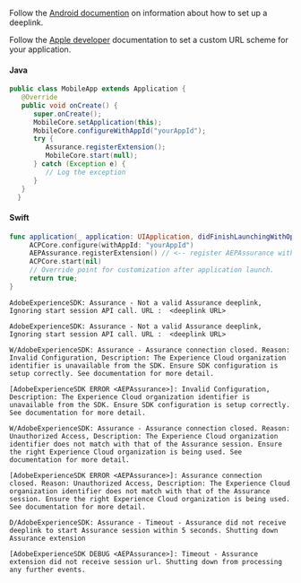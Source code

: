 <Variant platform="android" task="unable-to-open-app" repeat="1"/>

Follow the [Android documention](https://developer.android.com/training/app-links/deep-linking) on information about how to set up a deeplink.

<Variant platform="ios" task="unable-to-open-app" repeat="1"/>

Follow the [Apple developer](https://developer.apple.com/documentation/uikit/inter-process_communication/allowing_apps_and_websites_to_link_to_your_content/defining_a_custom_url_scheme_for_your_app) documentation to set a custom URL scheme for your application.

<Variant platform="android" task="register-assurance" repeat="2"/>

#### Java

```java
public class MobileApp extends Application {
   @Override
   public void onCreate() {
      super.onCreate();
      MobileCore.setApplication(this);
      MobileCore.configureWithAppId("yourAppId");
      try {
         Assurance.registerExtension();
         MobileCore.start(null);
      } catch (Exception e) {
         // Log the exception
      }
   }
  }
```

<Variant platform="ios" task="register-assurance" repeat="2"/>

#### Swift

```swift
func application(_ application: UIApplication, didFinishLaunchingWithOptions launchOptions: [UIApplication.LaunchOptionsKey: Any]?) -> Bool {
     ACPCore.configure(withAppId: "yourAppId")   
     AEPAssurance.registerExtension() // <-- register AEPAssurance with Core
     ACPCore.start(nil)
     // Override point for customization after application launch. 
     return true;
}
```

<Variant platform="android" task="copy-link" repeat="1"/>

```text
AdobeExperienceSDK: Assurance - Not a valid Assurance deeplink, Ignoring start session API call. URL :  <deeplink URL>
```

<Variant platform="ios" task="copy-link" repeat="1"/>

```text
AdobeExperienceSDK: Assurance - Not a valid Assurance deeplink, Ignoring start session API call. URL :  <deeplink URL>
```

<Variant platform="android" task="invalid-configuration-sample-logs" repeat="1"/>

```text
W/AdobeExperienceSDK: Assurance - Assurance connection closed. Reason: Invalid Configuration, Description: The Experience Cloud organization identifier is unavailable from the SDK. Ensure SDK configuration is setup correctly. See documentation for more detail.
```

<Variant platform="ios" task="invalid-configuration-sample-logs" repeat="1"/>

```text
[AdobeExperienceSDK ERROR <AEPAssurance>]: Invalid Configuration, Description: The Experience Cloud organization identifier is unavailable from the SDK. Ensure SDK configuration is setup correctly. See documentation for more detail.
```

<Variant platform="android" task="unauthorized-access-sample-logs" repeat="1"/>

```text
W/AdobeExperienceSDK: Assurance - Assurance connection closed. Reason: Unauthorized Access, Description: The Experience Cloud organization identifier does not match with that of the Assurance session. Ensure the right Experience Cloud organization is being used. See documentation for more detail.
```

<Variant platform="ios" task="unauthorized-access-sample-logs" repeat="1"/>

```text
[AdobeExperienceSDK ERROR <AEPAssurance>]: Assurance connection closed. Reason: Unauthorized Access, Description: The Experience Cloud organization identifier does not match with that of the Assurance session. Ensure the right Experience Cloud organization is being used. See documentation for more detail.
```

<Variant platform="android" task="timeout-sample-logs" repeat="1"/>

```text
D/AdobeExperienceSDK: Assurance - Timeout - Assurance did not receive deeplink to start Assurance session within 5 seconds. Shutting down Assurance extension
```

<Variant platform="ios" task="timeout-sample-logs" repeat="1"/>

```text
[AdobeExperienceSDK DEBUG <AEPAssurance>]: Timeout - Assurance extension did not receive session url. Shutting down from processing any further events.
```
